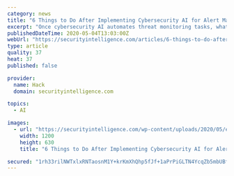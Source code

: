 ```yaml
---
category: news
title: "6 Things to Do After Implementing Cybersecurity AI for Alert Management"
excerpt: "Once cybersecurity AI automates threat monitoring tasks, what should infosec pros do next? Here are six ways to improve your post-AI security strategy."
publishedDateTime: 2020-05-04T13:03:00Z
webUrl: "https://securityintelligence.com/articles/6-things-to-do-after-implementing-cybersecurity-ai-for-alert-management/"
type: article
quality: 37
heat: 37
published: false

provider:
  name: Hack
  domain: securityintelligence.com

topics:
  - AI

images:
  - url: "https://securityintelligence.com/wp-content/uploads/2020/05/external_6-things-to-do-after-implementing-cybersecurity-ai-for-alert-management.jpg"
    width: 1200
    height: 630
    title: "6 Things to Do After Implementing Cybersecurity AI for Alert Management"

secured: "1rh33rilNWTxlxRNTaosnM1Y+krKmXhQhp5fJf+1aPrPiGLTN4YcqZb5mbUBfyyud4+L7gI4DJts4kpu+7ZlJ/hmoCm7k/vEaPcKQorlfgTx+EZXU2g/uc8bVOXlCtRlYKl3zOnd721ojRHPyzq6OgMg1HuNsSOlHQp6eYfrpMTBbdQxoKlx/Pu//locIN/MMnB1TMnPuYN9KR2I9hj3/8QwX1FPb4E3xTc74HFlB/VcacTkTFI/C9COVe1g8VWxBFC68GK+/6s8AkJJg3pDKDu50xvIWhu5D7ofCXd/aCPm4DlehhJF1RxA+ir7yL/xu7B8qfr96IULjlR+31twtP78Q1QPYfNb321v116X2OlzLgv1DSqU37eKAtyObN22i4AtYoCoZoCLtl2UYf5+PTa5lym8Z17UGnhwnqbg+3z0ugpAgyyhQC1W3fH6VaaqHjlMpwte32w4dirya6qGWjsOwGc6i9rRvIDJRJq5zzE=;i/Ba8oVpk2QzWAqZfYv2cw=="
---
```


